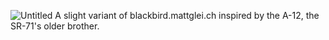 ![Untitled](https://github.com/allam-se/archangel/assets/92534738/6f19a69f-ffb6-4632-a805-11748467dc6d)
A slight variant of blackbird.mattglei.ch inspired by the A-12, the SR-71's older brother. 

